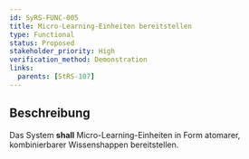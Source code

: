 ```yaml
---
id: SyRS-FUNC-005
title: Micro-Learning-Einheiten bereitstellen
type: Functional
status: Proposed
stakeholder_priority: High
verification_method: Demonstration
links:
  parents: [StRS-107]
---
```


## Beschreibung
Das System **shall** Micro-Learning-Einheiten in Form atomarer, kombinierbarer Wissenshappen bereitstellen.
